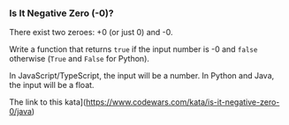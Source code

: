 ### Is It Negative Zero (-0)?

There exist two zeroes: +0 (or just 0) and -0.

Write a function that returns `true` if the input number is -0 and `false` otherwise (`True` and `False` for Python).

In JavaScript/TypeScript, the input will be a number. In Python and Java, the input will be a float.  

The link to this kata](https://www.codewars.com/kata/is-it-negative-zero-0/java)
